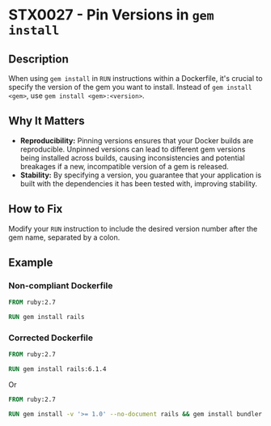 # STX0027 - Pin Versions in `gem install`

## Description

When using `gem install` in `RUN` instructions within a Dockerfile, it's crucial to specify the version of the gem you want to install. Instead of `gem install <gem>`, use `gem install <gem>:<version>`.

## Why It Matters

-   **Reproducibility:** Pinning versions ensures that your Docker builds are reproducible. Unpinned versions can lead to different gem versions being installed across builds, causing inconsistencies and potential breakages if a new, incompatible version of a gem is released.
-   **Stability:** By specifying a version, you guarantee that your application is built with the dependencies it has been tested with, improving stability.

## How to Fix

Modify your `RUN` instruction to include the desired version number after the gem name, separated by a colon.

## Example

### Non-compliant Dockerfile

```dockerfile
FROM ruby:2.7

RUN gem install rails
```

### Corrected Dockerfile

```dockerfile
FROM ruby:2.7

RUN gem install rails:6.1.4
```

Or

```dockerfile
FROM ruby:2.7

RUN gem install -v '>= 1.0' --no-document rails && gem install bundler:2.5.0
```
